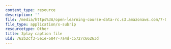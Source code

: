 ```yaml
---
content_type: resource
description: ''
file: /media/https%3A/open-learning-course-data-rc.s3.amazonaws.com/7-012-introduction-to-biology-fall-2004/762b2cf35e1e68477a4dc5727c66263d_xGeBSiXoSoA.srt
file_type: application/x-subrip
resourcetype: Other
title: 3play caption file
uid: 762b2cf3-5e1e-6847-7a4d-c5727c66263d
---
```


